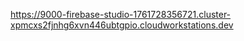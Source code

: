 https://9000-firebase-studio-1761728356721.cluster-xpmcxs2fjnhg6xvn446ubtgpio.cloudworkstations.dev
